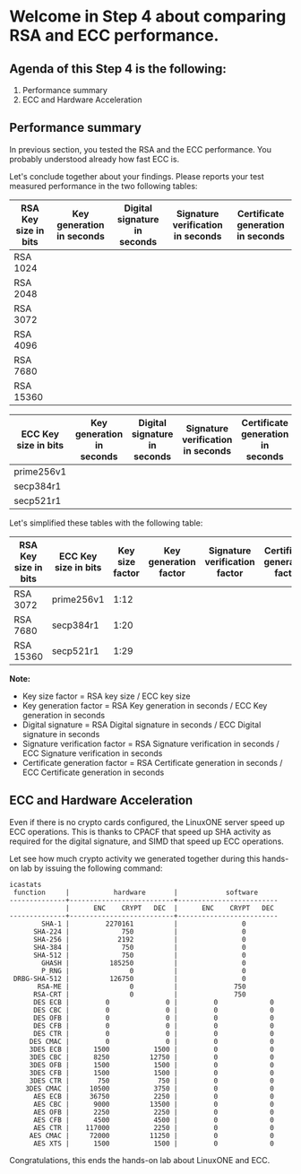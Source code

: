 # Welcome in Step 4 about comparing RSA and ECC performance.

## Agenda of this Step 4 is the following:
1. Performance summary
2. ECC and Hardware Acceleration

## Performance summary
In previous section, you tested the RSA and the ECC performance. You probably understood already how fast ECC is.

Let's conclude together about your findings. Please reports your test measured performance in the two following tables:

RSA Key size in bits | Key generation in seconds |  Digital signature in seconds  | Signature verification in seconds  | Certificate generation in seconds
------------ | ------------------ | ----------------------- | --------------------------- | --------------------------
RSA 1024     | | | |
RSA 2048     | | | |
RSA 3072     | | | |
RSA 4096     | | | |
RSA 7680     | | | |
RSA 15360    | | | |


ECC Key size in bits | Key generation in seconds |  Digital signature in seconds  | Signature verification in seconds  | Certificate generation in seconds
------------ | ------------------ | ----------------------- | --------------------------- | --------------------------
prime256v1    | | | |
secp384r1     | | | |
secp521r1     | | | |

Let's simplified these tables with the following table:

RSA Key size in bits | ECC Key size in bits |  Key size factor  | Key generation factor | Signature verification factor  | Certificate generation factor
------------ | ------------------ | ----------------------- | --------------------------- | -------------------------- | ----------
RSA 3072 | prime256v1    | 1:12 | | |
RSA 7680 | secp384r1     | 1:20 | | |
RSA 15360 | secp521r1     | 1:29 | | |

**Note:**
* Key size factor = RSA key size / ECC key size
* Key generation factor = RSA Key generation in seconds / ECC Key generation in seconds
* Digital signature = RSA Digital signature in seconds / ECC Digital signature in seconds
* Signature verification factor = RSA Signature verification in seconds / ECC Signature verification in seconds
* Certificate generation factor = RSA Certificate generation in seconds / ECC Certificate generation in seconds

## ECC and Hardware Acceleration

Even if there is no crypto cards configured, the LinuxONE server speed up ECC operations. This is thanks to CPACF that speed up SHA activity as required for the digital signature, and SIMD that speed up ECC operations.

Let see how much crypto activity we generated together during this hands-on lab by issuing the following command:
```
icastats
 function     |           hardware       |            software
--------------+--------------------------+-------------------------
              |      ENC    CRYPT   DEC  |      ENC    CRYPT   DEC 
--------------+--------------------------+-------------------------
        SHA-1 |         2270161          |                0
      SHA-224 |             750          |                0
      SHA-256 |            2192          |                0
      SHA-384 |             750          |                0
      SHA-512 |             750          |                0
        GHASH |          185250          |                0
        P_RNG |               0          |                0
 DRBG-SHA-512 |          126750          |                0
       RSA-ME |               0          |              750
      RSA-CRT |               0          |              750
      DES ECB |         0              0 |         0             0
      DES CBC |         0              0 |         0             0
      DES OFB |         0              0 |         0             0
      DES CFB |         0              0 |         0             0
      DES CTR |         0              0 |         0             0
     DES CMAC |         0              0 |         0             0
     3DES ECB |      1500           1500 |         0             0
     3DES CBC |      8250          12750 |         0             0
     3DES OFB |      1500           1500 |         0             0
     3DES CFB |      1500           1500 |         0             0
     3DES CTR |       750            750 |         0             0
    3DES CMAC |     10500           3750 |         0             0
      AES ECB |     36750           2250 |         0             0
      AES CBC |      9000          13500 |         0             0
      AES OFB |      2250           2250 |         0             0
      AES CFB |      4500           4500 |         0             0
      AES CTR |    117000           2250 |         0             0
     AES CMAC |     72000          11250 |         0             0
      AES XTS |      1500           1500 |         0             0

```

Congratulations, this ends the hands-on lab about LinuxONE and ECC.
